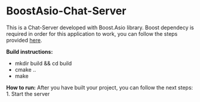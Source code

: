 # BoostAsio-Chat-Server
This is a Chat-Server developed with Boost.Asio library.
Boost dependecy is required in order for this application to work, you can follow the steps provided [here](https://www.boost.org/doc/libs/1_83_0/more/getting_started/unix-variants.html).

**Build instructions:**

  - mkdir build && cd build
  - cmake ..
  - make

  **How to run:**
  After you have built your project, you can follow the next steps:
    1. Start the server 
